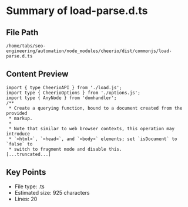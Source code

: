 # Summary of load-parse.d.ts
  
## File Path
`/home/tabs/seo-engineering/automation/node_modules/cheerio/dist/commonjs/load-parse.d.ts`

## Content Preview
```
import { type CheerioAPI } from './load.js';
import type { CheerioOptions } from './options.js';
import type { AnyNode } from 'domhandler';
/**
 * Create a querying function, bound to a document created from the provided
 * markup.
 *
 * Note that similar to web browser contexts, this operation may introduce
 * `<html>`, `<head>`, and `<body>` elements; set `isDocument` to `false` to
 * switch to fragment mode and disable this.
[...truncated...]
```

## Key Points
- File type: .ts
- Estimated size: 925 characters
- Lines: 20
